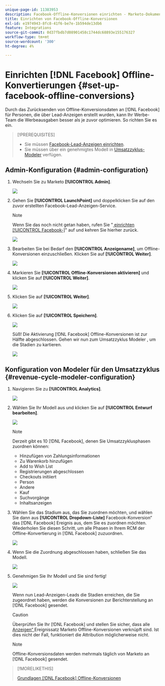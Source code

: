 ```yaml
---
unique-page-id: 11383953
description: Facebook-Offline-Konversionen einrichten - Marketo-Dokumente - Produktdokumentation
title: Einrichten von Facebook-Offline-Konversionen
exl-id: e1974943-8fc8-41f6-be7e-1b594de13db6
feature: Integrations
source-git-commit: 0d37fbdb7d08901458c1744dc68893e155176327
workflow-type: tm+mt
source-wordcount: '300'
ht-degree: 4%

---
```


# Einrichten [!DNL Facebook] Offline-Konvertierungen {#set-up-facebook-offline-conversions}

Durch das Zurücksenden von Offline-Konversionsdaten an [!DNL Facebook] für Personen, die über Lead-Anzeigen erstellt wurden, kann Ihr Werbe-Team die Werbeausgaben besser als je zuvor optimieren. So richten Sie es ein.

>[!PREREQUISITES]
>
>* Sie müssen [Facebook-Lead-Anzeigen einrichten](/help/marketo/product-docs/demand-generation/facebook/set-up-facebook-lead-ads.md).
>* Sie müssen über ein genehmigtes Modell in [Umsatzzyklus-Modeler](/help/marketo/product-docs/reporting/revenue-cycle-analytics/revenue-cycle-models/understanding-revenue-models.md) verfügen.

## Admin-Konfiguration {#admin-configuration}

1. Wechseln Sie zu Marketo **[!UICONTROL Admin]**.

   ![](assets/image2016-11-29-13-3a8-3a45.png)

1. Gehen Sie **[!UICONTROL LaunchPoint]** und doppelklicken Sie auf den zuvor erstellten Facebook-Lead-Anzeigen-Service.

   >[!NOTE]
   >
   >Wenn Sie das noch nicht getan haben, rufen Sie &quot;[ einrichten [!UICONTROL Facebook-]](/help/marketo/product-docs/demand-generation/facebook/set-up-facebook-lead-ads.md)&quot; auf und kehren Sie hierher zurück.

   ![](assets/image2016-11-29-13-3a10-3a43.png)

1. Bearbeiten Sie bei Bedarf den **[!UICONTROL Anzeigename]**, um Offline-Konversionen einzuschließen. Klicken Sie auf **[!UICONTROL Weiter]**.

   ![](assets/image2016-11-29-13-3a12-3a19.png)

1. Markieren Sie **[!UICONTROL Offline-Konversionen aktivieren]** und klicken Sie auf **[!UICONTROL Weiter]**.

   ![](assets/image2016-11-29-13-3a13-3a32.png)

1. Klicken Sie auf **[!UICONTROL Weiter]**.

   ![](assets/image2016-11-29-13-3a14-3a17.png)

1. Klicken Sie auf **[!UICONTROL Speichern]**.

   ![](assets/image2016-11-29-13-3a14-3a52.png)

   Süß! Die Aktivierung [!DNL Facebook] Offline-Konversionen ist zur Hälfte abgeschlossen. Gehen wir nun zum Umsatzzyklus Modeler , um die Stadien zu kartieren.

   ![](assets/image2016-11-29-13-3a16-3a55.png)

## Konfiguration von Modeler für den Umsatzzyklus {#revenue-cycle-modeler-configuration}

1. Navigieren Sie zu **[!UICONTROL Analytics]**.

   ![](assets/image2016-11-29-13-3a29-3a23.png)

1. Wählen Sie Ihr Modell aus und klicken Sie auf **[!UICONTROL Entwurf bearbeiten]**.

   ![](assets/image2016-11-29-13-3a31-3a6.png)

   >[!NOTE]
   >
   >Derzeit gibt es 10 [!DNL Facebook], denen Sie Umsatzzyklusphasen zuordnen können:
   >
   >* Hinzufügen von Zahlungsinformationen
   >* Zu Warenkorb hinzufügen
   >* Add to Wish List
   >* Registrierungen abgeschlossen
   >* Checkouts initiiert
   >* Person
   >* Andere
   >* Kauf
   >* Suchvorgänge
   >* Inhaltsanzeigen

1. Wählen Sie das Stadium aus, das Sie zuordnen möchten, und wählen Sie dann aus **[!UICONTROL Dropdown-Liste]** Facebook-Konversion“ das [!DNL Facebook] Ereignis aus, dem Sie es zuordnen möchten. Wiederholen Sie diesen Schritt, um alle Phasen in Ihrem RCM der Offline-Konvertierung in [!DNL Facebook] zuzuordnen.

   ![](assets/1-1.png)

1. Wenn Sie die Zuordnung abgeschlossen haben, schließen Sie das Modell.

   ![](assets/2.png)

1. Genehmigen Sie Ihr Modell und Sie sind fertig!

   ![](assets/image2016-11-29-15-3a6-3a30.png)

   Wenn nun Lead-Anzeigen-Leads die Stadien erreichen, die Sie zugeordnet haben, werden die Konversionen zur Berichterstellung an [!DNL Facebook] gesendet.

   >[!CAUTION]
   >
   >Überprüfen Sie Ihr [!DNL Facebook] und stellen Sie sicher, dass alle [Anzeigen“ ](https://www.facebook.com/business/url/?href=%2Fbusiness%2Fhelp%2Fwww%2F1776828022605281&cmsid&creative=link&creative_detail=advertiser-help-center&create_type&destination_cms_id&orig_http_referrer) Ereignissatz Marketo Offline-Konversionen verknüpft sind. Ist dies nicht der Fall, funktioniert die Attribution möglicherweise nicht.

   >[!NOTE]
   >
   >Offline-Konversionsdaten werden mehrmals täglich von Marketo an [!DNL Facebook] gesendet.

>[!MORELIKETHIS]
>
>[Grundlagen [!DNL Facebook] Offline-Konversionen](/help/marketo/product-docs/demand-generation/facebook/understanding-facebook-offline-conversions.md)
